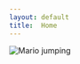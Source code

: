 ```yaml
---
layout: default
title:  Home
---
```


<img src="C:\Users\Jacob\Documents\2017 Spring\CS175\pictures\mario.jpg" alt="Mario jumping">

[quickref]: https://github.com/mundimark/quickrefs/blob/master/HTML.md
